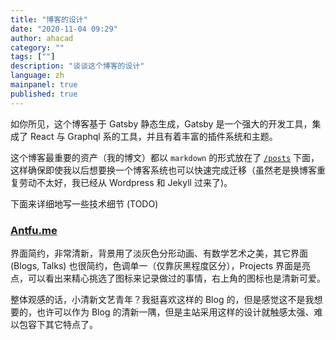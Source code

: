```yaml
---
title: "博客的设计"
date: "2020-11-04 09:29"
author: ahacad
category: ""
tags: [""]
description: "谈谈这个博客的设计"
language: zh
mainpanel: true
published: true
---
```


如你所见，这个博客基于 Gatsby 静态生成，Gatsby 是一个强大的开发工具，集成了 React 与 Graphql 系的工具，并且有着丰富的插件系统和主题。

这个博客最重要的资产（我的博文）都以 `markdown` 的形式放在了 [`/posts`](https://github.com/ahacad/ahacad.github.io) 下面，这样确保即使我以后想要换一个博客系统也可以快速完成迁移（虽然老是换博客重复劳动不太好，我已经从 Wordpress 和 Jekyll 过来了)。
 
下面来详细地写一些技术细节 (TODO) 


### [Antfu.me](https://antfu.me/)

界面简约，非常清新，背景用了淡灰色分形动画、有数学艺术之美，其它界面 (Blogs, Talks) 也很简约，色调单一（仅靠灰黑程度区分），Projects 界面是亮点，可以看出来精心挑选了图标来记录做过的事情，右上角的图标也是清新可爱。

整体观感的话，小清新文艺青年？我挺喜欢这样的 Blog 的，但是感觉这不是我想要的，也许可以作为 Blog 的清新一隅，但是主站采用这样的设计就触感太强、难以包容下其它特点了。




